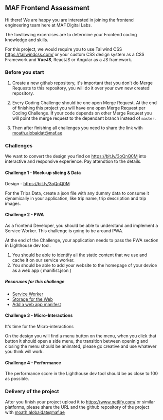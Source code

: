 ## MAF Frontend Assessment

Hi there! We are happy you are interested in joining the frontend engineering team here at MAF Digital Labs.

The fowllowing excercises are to determine your Frontend coding knowledge and skills.

For this project, we would require you to use Tailwind CSS https://tailwindcss.com/ or your custom CSS design system as a CSS Framework and **VueJS**, ReactJS or Angular as a JS framework.


### Before you start 

1. Create a new github repository, it's important that you don't do Merge Requests to this repository, you will do it over your own new created repository.

2. Every Coding Challenge should be one open Merge Request. At the end of finishing this project you will have one open Merge Request per Coding Challenge. If your code depends on other Merge Request you will point the merge request to the dependant branch instead of `master`.

3. Then after finishing all challenges you need to share the link with moath.alobaidat@maf.ae


### Challenges

We want to convert the design you find on https://bit.ly/3oQnQ0M into interactive and responsive experience. Pay attendtion to the details. 


#### Challenge 1 - Mock-up slicing & Data

Design - https://bit.ly/3oQnQ0M

For the Trips Data, create a json file with any dummy data to consume it dynamically in your application, like trip name, trip description and trip images.

#### Challenge 2 - PWA

As a frontend Developer, you should be able to understand and implement a Service Worker. This challenge is going to be around PWA. 

At the end of the Challenge, your application needs to pass the PWA section in Lighthouse dev tool.

1. You should be able to identify all the static content that we use and cache it on our service worker. 
2. You should be able to add your website to the homepage of your device as a web app ( manifist.json )


##### Resoruces for this challenge

- [Service Worker](https://developers.google.com/web/fundamentals/primers/service-workers)
- [Storage for the Web](https://web.dev/storage-for-the-web/) 
- [Add a web app manifest](https://web.dev/add-manifest/)


#### Challenge 3 - Micro-Interactions

It's time for the Micro-interactions

On the design you will find a menu button on the menu, when you click that button it should open a side menu, the transition between openinig and closing the menu should be animated, please go creative and use whatever you think will work.


#### Challenge 4 - Performance

The performance score in the Lighthouse dev tool should be as close to 100 as possible.


### Delivery of the project

After you finish your project upload it to https://www.netlify.com/ or similar platforms, please share the URL and the github repository of the project with moath.alobaidat@maf.ae
